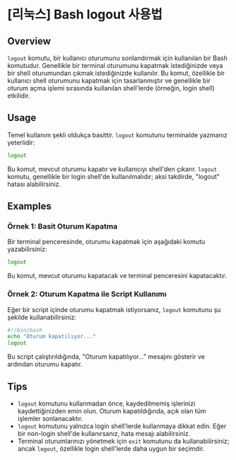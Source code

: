 # [리눅스] Bash logout 사용법

## Overview
`logout` komutu, bir kullanıcı oturumunu sonlandırmak için kullanılan bir Bash komutudur. Genellikle bir terminal oturumunu kapatmak istediğinizde veya bir shell oturumundan çıkmak istediğinizde kullanılır. Bu komut, özellikle bir kullanıcı shell oturumunu kapatmak için tasarlanmıştır ve genellikle bir oturum açma işlemi sırasında kullanılan shell'lerde (örneğin, login shell) etkilidir.

## Usage
Temel kullanım şekli oldukça basittir. `logout` komutunu terminalde yazmanız yeterlidir:

```bash
logout
```

Bu komut, mevcut oturumu kapatır ve kullanıcıyı shell'den çıkarır. `logout` komutu, genellikle bir login shell'de kullanılmalıdır; aksi takdirde, "logout" hatası alabilirsiniz.

## Examples
### Örnek 1: Basit Oturum Kapatma
Bir terminal penceresinde, oturumu kapatmak için aşağıdaki komutu yazabilirsiniz:

```bash
logout
```

Bu komut, mevcut oturumu kapatacak ve terminal penceresini kapatacaktır.

### Örnek 2: Oturum Kapatma ile Script Kullanımı
Eğer bir script içinde oturumu kapatmak istiyorsanız, `logout` komutunu şu şekilde kullanabilirsiniz:

```bash
#!/bin/bash
echo "Oturum kapatılıyor..."
logout
```

Bu script çalıştırıldığında, "Oturum kapatılıyor..." mesajını gösterir ve ardından oturumu kapatır.

## Tips
- `logout` komutunu kullanmadan önce, kaydedilmemiş işlerinizi kaydettiğinizden emin olun. Oturum kapatıldığında, açık olan tüm işlemler sonlanacaktır.
- `logout` komutunu yalnızca login shell'lerde kullanmaya dikkat edin. Eğer bir non-login shell'de kullanırsanız, hata mesajı alabilirsiniz.
- Terminal oturumlarınızı yönetmek için `exit` komutunu da kullanabilirsiniz; ancak `logout`, özellikle login shell'lerde daha uygun bir seçimdir.